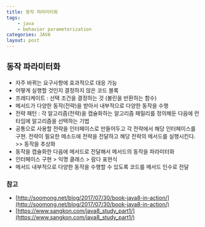 ```yaml
---
title: 동작 파라미터화
tags: 
    - java
    - behavior parameterization
categories: JAVA
layout: post
---
```


## 동작 파라미터화

* 자주 바뀌는 요구사항에 효과적으로 대응 가능
* 어떻게 실행할 것인지 결정하지 않은 코드 블록
* 프레디케이트 : 선택 조건을 결정하는 것 (불린을 반환하는 함수)
* 메서드가 다양한 동작(전략)을 받아서 내부적으로 다양한 동작을 수행
* 전략 패턴 : 각 알고리즘(전략)을 캡슐화하는 알고리즘 패밀리를 정의해둔 다음에 런타임에 알고리즘을 선택하는 기법
* 공통으로 사용할 전략을 인터페이스로 만들어두고 각 전략에서 해당 인터페이스를 구현. 전략이 필요한 메소드에 전략을 전달하고 해당 전략의 메서드를 실행시킨다. >> 동작을 추상화
* 동작을 캡슐화한 다음에 메서드로 전달해서 메서드의 동작을 파라미터화
* 인터페이스 구현 > 익명 클래스 > 람다 표현식
* 메서드 내부적으로 다양한 동작을 수행할 수 있도록 코드를 메서드 인수로 전달


### 참고
* [http://soomong.net/blog/2017/07/30/book-java8-in-action/](http://soomong.net/blog/2017/07/30/book-java8-in-action/)
* [https://www.sangkon.com/java8_study_part1/](https://www.sangkon.com/java8_study_part1/)